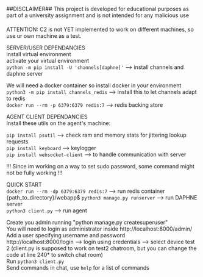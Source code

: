 ##DISCLAIMER##
This project is developed for educational purposes as part of a university assignment and is not intended for any malicious use 
####

ATTENTION: C2 is not YET implemented to work on different machines, so use ur own machine as a test.<br>

SERVER/USER DEPENDANCIES <br>
install virtual environment<br>
activate your virtual environment<br>
`python -m pip install -U 'channels[daphne]'`  --> install channels and daphne server<br>

We will need a docker container so install docker in your environment<br>
`python3 -m pip install channels_redis`  -->  install this to let channels adapt to redis <br>
`docker run --rm -p 6379:6379 redis:7` --> redis backing store<br>

AGENT CLIENT DEPENDANCIES<br>
Install these utils on the agent's machine:<br>

`pip install psutil` --> check ram and memory stats for jittering lookup requests<br>
`pip install keyboard` --> keylogger<br>
`pip install websocket-client` --> to handle communication with server<br>


!!! Since im working on a way to set sudo password, some command might not be fully working !!!<br>


QUICK START <br>
`docker run --rm -dp 6379:6379 redis:7` --> run redis container<br>
{path_to_directory}/webapp$ `python3 manage.py runserver` --> run DAPHNE server<br>
`python3 client.py` --> run agent<br>

Create you admin running "python manage.py createsuperuser"<br>
You will need to login as administrator inside http://localhost:8000/admin/<br>
Add a user specifying username and password <br>
http://localhost:8000/login --> login using credentials --> select device test 2 (client.py is supposed to work on test2 chatroom, but you can change the code at line 240* to switch chat room) <br>
Run `python3 client.py`<br>
Send commands in chat, use `help` for a list of commands<br>

